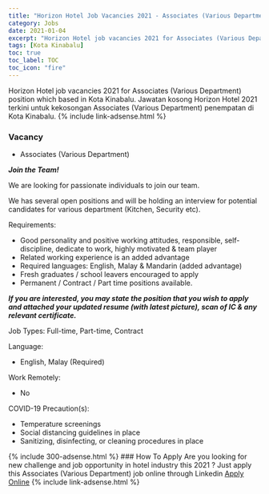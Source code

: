 ```yaml
---
title: "Horizon Hotel Job Vacancies 2021 - Associates (Various Department)" 
category: Jobs 
date: 2021-01-04 
excerpt: "Horizon Hotel job vacancies 2021 for Associates (Various Department) position which based in Kota Kinabalu. Jawatan kosong Horizon Hotel 2021 terkini untuk kekosongan Associates (Various Department) penempatan di Kota Kinabalu" 
tags: [Kota Kinabalu] 
toc: true 
toc_label: TOC 
toc_icon: "fire" 
--- 
```


Horizon Hotel job vacancies 2021 for Associates (Various Department) position which based in Kota Kinabalu. Jawatan kosong Horizon Hotel 2021 terkini untuk kekosongan Associates (Various Department) penempatan di Kota Kinabalu. 
{% include link-adsense.html %} 
### Vacancy 
- Associates (Various Department) 
<div><p><i><b>Join the Team!</b></i></p><p>We are looking for passionate individuals to join our team.</p><p>We has several open positions and will be holding an interview for potential candidates for various department (Kitchen, Security etc).</p><p>Requirements:</p><ul><li>Good personality and positive working attitudes, responsible, self-discipline, dedicate to work, highly motivated &amp; team player</li><li>Related working experience is an added advantage</li><li>Required languages: English, Malay &amp; Mandarin (added advantage)</li><li>Fresh graduates / school leavers encouraged to apply</li><li>Permanent / Contract / Part time positions available.</li></ul><p><i><b>If you are interested, you may state the position that you wish to apply and attached your updated resume (with latest picture), scan of IC &amp; any relevant certificate.</b></i></p><p>Job Types: Full-time, Part-time, Contract</p><p>Language:</p><ul><li>English, Malay (Required)</li></ul><p>Work Remotely:</p><ul><li>No</li></ul><p>COVID-19 Precaution(s):</p><ul><li>Temperature screenings</li><li>Social distancing guidelines in place</li><li>Sanitizing, disinfecting, or cleaning procedures in place</li></ul></div> 
{% include 300-adsense.html %} 
### How To Apply 
Are you looking for new challenge and job opportunity in hotel industry this 2021 ?
Just apply this Associates (Various Department) job online through Linkedin 
<a href="https://malaysia.indeed.com/viewjob?jk=d9078f80aa3a329e" class="btn btn--info" target="_blank" rel="nofollow noopenner">Apply Online</a> 
{% include link-adsense.html %} 